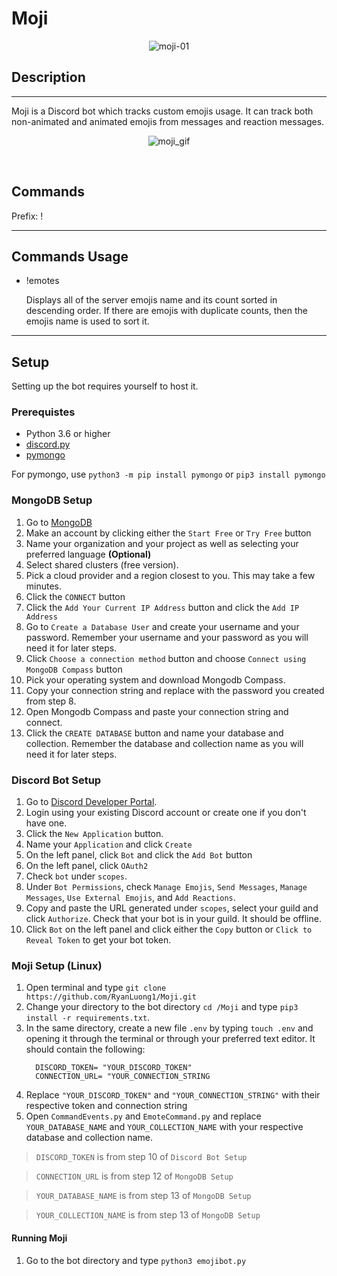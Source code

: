 # Moji

<div align="center">

![moji-01](https://user-images.githubusercontent.com/47546985/89359073-d029ab00-d679-11ea-833b-f00106046a2d.png)
</div>

## Description
---
Moji is a Discord bot which tracks custom emojis usage. It can track both non-animated and animated emojis from messages and reaction messages. 
<div align="center">

![moji_gif](https://user-images.githubusercontent.com/47546985/89358895-5db8cb00-d679-11ea-9524-77b558852a5a.gif)
</div>
<br/>

## Commands
Prefix: !

---
## Commands Usage
*   !emotes
     
     Displays all of the server emojis name and its count sorted in descending order. If there are emojis with duplicate counts, then the emojis name is used to sort it.
---
## Setup
Setting up the bot requires yourself to host it.

### Prerequistes
* Python 3.6 or higher
* [discord.py](https://github.com/Rapptz/discord.py)
* [pymongo](https://api.mongodb.com/python/current/installation.html)

For pymongo, use ```python3 -m pip install pymongo``` or ```pip3 install pymongo```

### MongoDB Setup

1. Go to [MongoDB](https://www.mongodb.com/)
2. Make an account by clicking either the ```Start Free``` or ```Try Free``` button
3. Name your organization and your project as well as selecting your preferred language **(Optional)**
4. Select shared clusters (free version).
5. Pick a cloud provider and a region closest to you. This may take a few minutes.
6. Click the ```CONNECT``` button
7. Click the ```Add Your Current IP Address``` button and click the ```Add IP Address```
8. Go to ```Create a Database User``` and create your username and your password. Remember your username and your password as you will need it for later steps.
9. Click ```Choose a connection method``` button and choose ```Connect using MongoDB Compass``` button
10. Pick your operating system and download Mongodb Compass.
11. Copy your connection string and replace <password> with the password you created from step 8.
12. Open Mongodb Compass and paste your connection string and connect.
13. Click the ```CREATE DATABASE``` button and name your database and collection. Remember the database and collection name as you will need it for later steps.

### Discord Bot Setup
1. Go to [Discord Developer Portal](https://discord.com/developers). 
2. Login using your existing Discord account or create one if you don't have one.
3. Click the ```New Application``` button.
4. Name your ```Application``` and click ```Create```
5. On the left panel, click ```Bot``` and click the ```Add Bot``` button
6. On the left panel, click ```OAuth2```
7. Check ```bot``` under ```scopes```.
8. Under ```Bot Permissions```, check ```Manage Emojis```, ```Send Messages```, ```Manage Messages```, ```Use External Emojis```, and ```Add Reactions```.
9. Copy and paste the URL generated under ```scopes```, select your guild and click ```Authorize```. Check that your bot is in your guild. It should be offline.
10. Click ```Bot``` on the left panel and click either the ```Copy``` button or ```Click to Reveal Token``` to get your bot token.

### Moji Setup (Linux)
1. Open terminal and type ```git clone https://github.com/RyanLuong1/Moji.git```
2. Change your directory to the bot directory ```cd /Moji``` and type ```pip3 install -r requirements.txt```.
3. In the same directory, create a new file ```.env``` by typing ```touch .env``` and opening it through the terminal or through your preferred text editor. It should contain the following:
   ```
     DISCORD_TOKEN= "YOUR_DISCORD_TOKEN"
     CONNECTION_URL= "YOUR_CONNECTION_STRING
   ```
4. Replace ```"YOUR_DISCORD_TOKEN"``` and ```"YOUR_CONNECTION_STRING"``` with their respective token and connection string
5. Open ```CommandEvents.py``` and ```EmoteCommand.py``` and replace ```YOUR_DATABASE_NAME``` and ```YOUR_COLLECTION_NAME``` with your respective database and collection name.

>```DISCORD_TOKEN``` is from step 10 of ```Discord Bot Setup```

>```CONNECTION_URL``` is from step 12 of ```MongoDB Setup```

>```YOUR_DATABASE_NAME``` is from step 13 of ```MongoDB Setup```

>```YOUR_COLLECTION_NAME``` is from step 13 of ```MongoDB Setup```

#### Running Moji
1. Go to the bot directory and type ```python3 emojibot.py```

